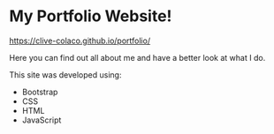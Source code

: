 # My Portfolio Website!

https://clive-colaco.github.io/portfolio/

Here you can find out all about me and have a better look at what I do.

This site was developed using:
- Bootstrap
- CSS
- HTML
- JavaScript
